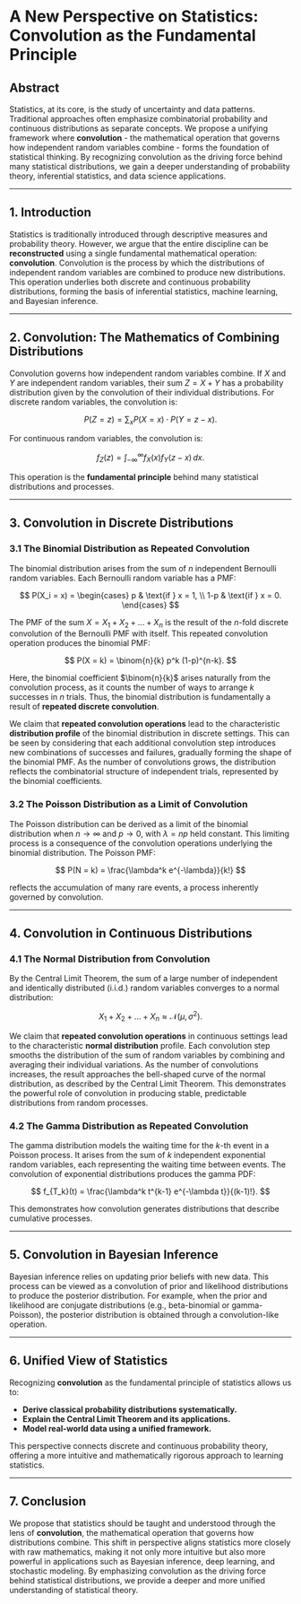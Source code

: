# **A New Perspective on Statistics: Convolution as the Fundamental Principle**

## **Abstract**
Statistics, at its core, is the study of uncertainty and data patterns. Traditional approaches often emphasize combinatorial probability and continuous distributions as separate concepts. We propose a unifying framework where **convolution** - the mathematical operation that governs how independent random variables combine - forms the foundation of statistical thinking. By recognizing convolution as the driving force behind many statistical distributions, we gain a deeper understanding of probability theory, inferential statistics, and data science applications.

---

## **1. Introduction**
Statistics is traditionally introduced through descriptive measures and probability theory. However, we argue that the entire discipline can be **reconstructed** using a single fundamental mathematical operation: **convolution**. Convolution is the process by which the distributions of independent random variables are combined to produce new distributions. This operation underlies both discrete and continuous probability distributions, forming the basis of inferential statistics, machine learning, and Bayesian inference.

---

## **2. Convolution: The Mathematics of Combining Distributions**
Convolution governs how independent random variables combine. If $X$ and $Y$ are independent random variables, their sum $Z = X + Y$ has a probability distribution given by the convolution of their individual distributions. For discrete random variables, the convolution is:

$$
P(Z = z) = \sum_{x} P(X = x) \cdot P(Y = z - x).
$$

For continuous random variables, the convolution is:

$$
f_Z(z) = \int_{-\infty}^{\infty} f_X(x) f_Y(z - x) \, dx.
$$

This operation is the **fundamental principle** behind many statistical distributions and processes.

---

## **3. Convolution in Discrete Distributions**
### **3.1 The Binomial Distribution as Repeated Convolution**
The binomial distribution arises from the sum of $n$ independent Bernoulli random variables. Each Bernoulli random variable has a PMF:

$$
P(X_i = x) = 
\begin{cases}
p & \text{if } x = 1, \\
1-p & \text{if } x = 0.
\end{cases}
$$

The PMF of the sum $X = X_1 + X_2 + \dots + X_n$ is the result of the $n$-fold discrete convolution of the Bernoulli PMF with itself. This repeated convolution operation produces the binomial PMF:

$$
P(X = k) = \binom{n}{k} p^k (1-p)^{n-k}.
$$

Here, the binomial coefficient $\binom{n}{k}$ arises naturally from the convolution process, as it counts the number of ways to arrange $k$ successes in $n$ trials. Thus, the binomial distribution is fundamentally a result of **repeated discrete convolution**.

We claim that **repeated convolution operations** lead to the characteristic **distribution profile** of the binomial distribution in discrete settings. This can be seen by considering that each additional convolution step introduces new combinations of successes and failures, gradually forming the shape of the binomial PMF. As the number of convolutions grows, the distribution reflects the combinatorial structure of independent trials, represented by the binomial coefficients.

### **3.2 The Poisson Distribution as a Limit of Convolution**
The Poisson distribution can be derived as a limit of the binomial distribution when $n \to \infty$ and $p \to 0$, with $\lambda = np$ held constant. This limiting process is a consequence of the convolution operations underlying the binomial distribution. The Poisson PMF:

$$
P(N = k) = \frac{\lambda^k e^{-\lambda}}{k!}
$$

reflects the accumulation of many rare events, a process inherently governed by convolution.

---

## **4. Convolution in Continuous Distributions**
### **4.1 The Normal Distribution from Convolution**
By the Central Limit Theorem, the sum of a large number of independent and identically distributed (i.i.d.) random variables converges to a normal distribution:

$$
X_1 + X_2 + \dots + X_n \approx \mathcal{N}(\mu, \sigma^2).
$$

We claim that **repeated convolution operations** in continuous settings lead to the characteristic **normal distribution** profile. Each convolution step smooths the distribution of the sum of random variables by combining and averaging their individual variations. As the number of convolutions increases, the result approaches the bell-shaped curve of the normal distribution, as described by the Central Limit Theorem. This demonstrates the powerful role of convolution in producing stable, predictable distributions from random processes.

### **4.2 The Gamma Distribution as Repeated Convolution**
The gamma distribution models the waiting time for the $k$-th event in a Poisson process. It arises from the sum of $k$ independent exponential random variables, each representing the waiting time between events. The convolution of exponential distributions produces the gamma PDF:

$$
f_{T_k}(t) = \frac{\lambda^k t^{k-1} e^{-\lambda t}}{(k-1)!}.
$$

This demonstrates how convolution generates distributions that describe cumulative processes.

---

## **5. Convolution in Bayesian Inference**
Bayesian inference relies on updating prior beliefs with new data. This process can be viewed as a convolution of prior and likelihood distributions to produce the posterior distribution. For example, when the prior and likelihood are conjugate distributions (e.g., beta-binomial or gamma-Poisson), the posterior distribution is obtained through a convolution-like operation.

---

## **6. Unified View of Statistics**
Recognizing **convolution** as the fundamental principle of statistics allows us to:
- **Derive classical probability distributions systematically.**
- **Explain the Central Limit Theorem and its applications.**
- **Model real-world data using a unified framework.**

This perspective connects discrete and continuous probability theory, offering a more intuitive and mathematically rigorous approach to learning statistics.

---

## **7. Conclusion**
We propose that statistics should be taught and understood through the lens of **convolution**, the mathematical operation that governs how distributions combine. This shift in perspective aligns statistics more closely with raw mathematics, making it not only more intuitive but also more powerful in applications such as Bayesian inference, deep learning, and stochastic modeling. By emphasizing convolution as the driving force behind statistical distributions, we provide a deeper and more unified understanding of statistical theory.
